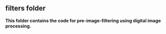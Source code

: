 ## filters folder

**This folder contains the code for pre-image-filtering using digital image processing.**